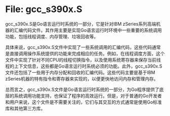 # File: gcc_s390x.S

gcc_s390x.S是Go语言运行时系统的一部分，它是针对IBM zSeries系列高端机器的汇编代码文件。其作用主要是实现Go语言运行时环境中一些重要的系统调用功能，包括线程调度、内存管理、垃圾回收等。

具体来说，gcc_s390x.S文件中实现了一些系统调用的汇编代码，这些代码通常是直接调用操作系统提供的功能来完成相应的任务。例如，在线程调度方面，这个文件中实现了针对不同CPU的线程切换指令，以及使用系统寄存器来保存当前线程的上下文信息，这些都是Go语言运行时系统必须的功能。此外，gcc_s390x.S文件还包括了一些用于内存分配和回收的汇编代码。这些代码主要是基于IBM zSeries机器的特有指令和寄存器来实现的，以便更快地访问内存和管理内存。

总而言之，gcc_s390x.S文件是Go语言运行时系统的一部分，为Go程序提供了底层的系统调用功能支持，也保证了程序的高效运行。但是，对于普通的Go开发者和用户来说，这个文件是不需要关注的，它们与其交互的方式通常是使用Go标准库和其他第三方库。

